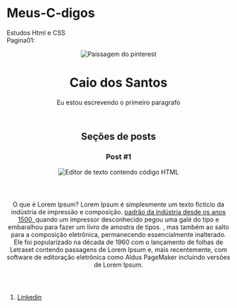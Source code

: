 # Meus-C-digos
Estudos 
Html e CSS  
Pagina01:
<!DOCTYPE html>
<html lang="pt-br">
<head>
    <meta charset="UTF-8">
    <meta http-equiv="X-UA-Compatible" content="IE=edge">
    <meta name="viewport" content="width=device-width, initial-scale=1.0">
    <title>Aulas Dio</title>
</head> 
<body>  <!--Criando Pagina com estilo,Header:titulo da pagina-->
  <header> <link rel="stylesheet" href="style.css">
      <img src="Ainstem.jpg.jpg" alt="Paissagem do pinterest" class=".photo" >
      <h1 id="title">Caio dos Santos</h1>
      <p>Eu estou escrevendo o primeiro paragrafo</p>
  </header>
   <section> <!--Primeira seção da Pagina--> 
       <Header>
           <h2 class="subtitle">Seções de posts</h2>
       <ARTicle class="post"> 
      <hEader>
        <h3 class=".post_title">Post #1</h3>
        <img src="Postagem.jpg" alt="Editor de texto contendo código HTML "class=".post_image"> <!--Imagem com informação caso não apareça a imagem, alt -->
      </hEader>
      <p class=".post_comtent">
        O que é Lorem Ipsum?
Lorem Ipsum é simplesmente um texto fictício da indústria de impressão e composição. <a href="https://www.linkedin.com/in/caio-santos"target=*_blank > padrão da indústria desde os anos 1500, </a>quando um impressor desconhecido pegou uma galé do tipo e embaralhou para fazer um livro de amostra de tipos. <a href="mailto:caio288.santos@gmail.com"> </a>, mas também ao salto para a composição eletrônica, permanecendo essencialmente inalterado. Ele foi popularizado na década de 1960 com o lançamento de folhas de Letraset contendo passagens de Lorem Ipsum e, mais recentemente, com software de editoração eletrônica como Aldus PageMaker incluindo versões de Lorem Ipsum.
      </p>
  </ARTicle> <!--Função para colocar posts e imagens-->
    </section>
    <footer> <!--Ródapé da pagina, para colocar lnks e emails ou contatos-->
        <ol> <!--Listas ordenadas com numeros-->
         <li>
        <a href="https://www.linkedin.com/in/caio-santos-42aba61a3/" target="_blank">Linkedin</a>
        <!--Link para email, para ser aberto em outra aba-->
        </li>
    </ol>
    </footer> 
</body>
</html>
